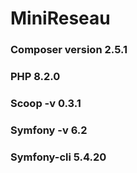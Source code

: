 # MiniReseau  


### Composer version 2.5.1  
### PHP 8.2.0  
### Scoop -v 0.3.1  
### Symfony -v 6.2  
### Symfony-cli 5.4.20
